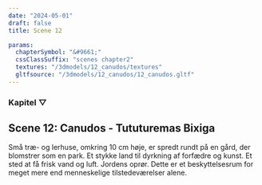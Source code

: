 ```yaml
---
date: "2024-05-01"
draft: false
title: Scene 12

params:
  chapterSymbol: "&#9661;"
  cssClassSuffix: "scenes chapter2"
  textures: "/3dmodels/12_canudos/textures"
  gltfsource: "/3dmodels/12_canudos/12_canudos.gltf"
---
```

### Kapitel &#9661;
## Scene 12: Canudos - Tututuremas Bixiga
<canvas id="c"></canvas>

Små træ- og lerhuse, omkring 10 cm høje, er spredt rundt på en gård, der blomstrer som en park. Et stykke land til dyrkning af forfædre og kunst. Et sted at få frisk vand og luft. Jordens oprør. Dette er et beskyttelsesrum for meget mere end menneskelige tilstedeværelser alene.
